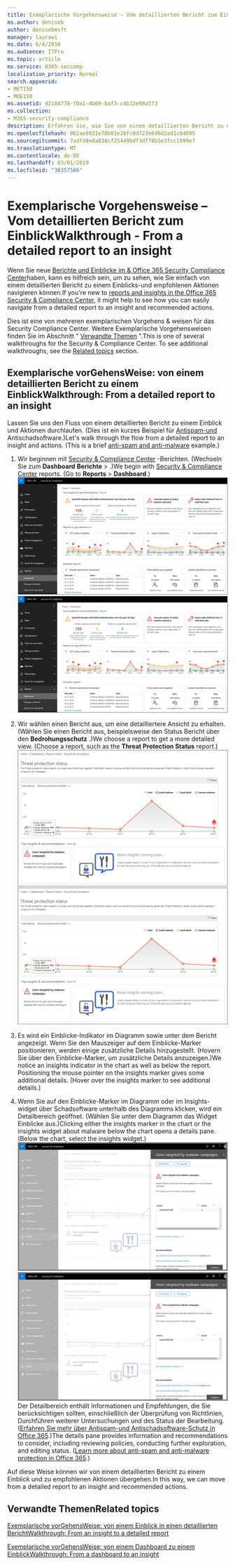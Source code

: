 ```yaml
---
title: Exemplarische Vorgehensweise – Vom detaillierten Bericht zum Einblick
ms.author: deniseb
author: denisebmsft
manager: laurawi
ms.date: 6/4/2018
ms.audience: ITPro
ms.topic: article
ms.service: O365-seccomp
localization_priority: Normal
search.appverid:
- MET150
- MOE150
ms.assetid: d2104778-f0a1-4b69-baf3-c4b32e98a573
ms.collection:
- M365-security-compliance
description: Erfahren Sie, wie Sie von einem detaillierten Bericht zu einem Einblick mit empfohlenen Aktionen im Security &amp; Compliance Center wechseln können.
ms.openlocfilehash: 062ae0931e78b01e26fc0d723e6d6d2ad1c04095
ms.sourcegitcommit: 7adfd8eda038cf25449bdf3df78b5e2fcc1999e7
ms.translationtype: MT
ms.contentlocale: de-DE
ms.lasthandoff: 03/01/2019
ms.locfileid: "30357586"
---
```

# <a name="walkthrough---from-a-detailed-report-to-an-insight"></a><span data-ttu-id="58650-103">Exemplarische Vorgehensweise – Vom detaillierten Bericht zum Einblick</span><span class="sxs-lookup"><span data-stu-id="58650-103">Walkthrough - From a detailed report to an insight</span></span>

<span data-ttu-id="58650-104">Wenn Sie neue [Berichte und Einblicke im &amp; Office 365 Security Compliance Center](reports-and-insights-in-security-and-compliance.md)haben, kann es hilfreich sein, um zu sehen, wie Sie einfach von einem detaillierten Bericht zu einem Einblicks-und empfohlenen Aktionen navigieren können.</span><span class="sxs-lookup"><span data-stu-id="58650-104">If you're new to [reports and insights in the Office 365 Security &amp; Compliance Center](reports-and-insights-in-security-and-compliance.md), it might help to see how you can easily navigate from a detailed report to an insight and recommended actions.</span></span> 
  
<span data-ttu-id="58650-p101">Dies ist eine von mehreren exemplarischen Vorgehens &amp; weisen für das Security Compliance Center. Weitere Exemplarische Vorgehensweisen finden Sie im Abschnitt " [Verwandte Themen](#related-topics) ".</span><span class="sxs-lookup"><span data-stu-id="58650-p101">This is one of several walkthroughs for the Security &amp; Compliance Center. To see additional walkthroughs, see the [Related topics](#related-topics) section.</span></span> 
  
## <a name="walkthrough-from-a-detailed-report-to-an-insight"></a><span data-ttu-id="58650-107">Exemplarische vorGehensWeise: von einem detaillierten Bericht zu einem Einblick</span><span class="sxs-lookup"><span data-stu-id="58650-107">Walkthrough: From a detailed report to an insight</span></span>

<span data-ttu-id="58650-p102">Lassen Sie uns den Fluss von einem detaillierten Bericht zu einem Einblick und Aktionen durchlaufen. (Dies ist ein kurzes Beispiel für [Antispam-und](anti-spam-and-anti-malware-protection.md) Antischadsoftware.)</span><span class="sxs-lookup"><span data-stu-id="58650-p102">Let's walk through the flow from a detailed report to an insight and actions. (This is a brief [anti-spam and anti-malware](anti-spam-and-anti-malware-protection.md) example.)</span></span> 
  
1. <span data-ttu-id="58650-p103">Wir beginnen mit [Security &amp; Compliance Center](https://protection.office.com) -Berichten. (Wechseln Sie zum **Dashboard** **Berichte** \> .)</span><span class="sxs-lookup"><span data-stu-id="58650-p103">We begin with [Security &amp; Compliance Center](https://protection.office.com) reports. (Go to **Reports** \> **Dashboard**.) </span></span><br/><span data-ttu-id="58650-112">![Wechseln Sie im &amp; Security Compliance Center zum Dashboard für \> Berichte.](media/68f3bb7c-b4f7-4cca-904b-478643a93c94.png)</span><span class="sxs-lookup"><span data-stu-id="58650-112">![In the Security &amp; Compliance Center, go to Reports \> Dashboard](media/68f3bb7c-b4f7-4cca-904b-478643a93c94.png)</span></span>
  
2. <span data-ttu-id="58650-p104">Wir wählen einen Bericht aus, um eine detailliertere Ansicht zu erhalten. (Wählen Sie einen Bericht aus, beispielsweise den Status Bericht über den **Bedrohungsschutz** .)</span><span class="sxs-lookup"><span data-stu-id="58650-p104">We choose a report to get a more detailed view. (Choose a report, such as the **Threat Protection Status** report.)</span></span><br/><span data-ttu-id="58650-115">![BedrohungsSchutz-Status Bericht mit Einblicken](media/f47d7dbd-816a-47ba-b8db-53919fbed192.png)</span><span class="sxs-lookup"><span data-stu-id="58650-115">![Threat Protection Status report showing insights](media/f47d7dbd-816a-47ba-b8db-53919fbed192.png)</span></span>
  
3. <span data-ttu-id="58650-p105">Es wird ein Einblicke-Indikator im Diagramm sowie unter dem Bericht angezeigt. Wenn Sie den Mauszeiger auf dem Einblicke-Marker positionieren, werden einige zusätzliche Details hinzugestellt. (Hovern Sie über den Einblicke-Marker, um zusätzliche Details anzuzeigen.)</span><span class="sxs-lookup"><span data-stu-id="58650-p105">We notice an insights indicator in the chart as well as below the report. Positioning the mouse pointer on the insights marker gives some additional details. (Hover over the insights marker to see additional details.)</span></span>
    
4. <span data-ttu-id="58650-p106">Wenn Sie auf den Einblicke-Marker im Diagramm oder im Insights-widget über Schadsoftware unterhalb des Diagramms klicken, wird ein Detailbereich geöffnet. (Wählen Sie unter dem Diagramm das Widget Einblicke aus.)</span><span class="sxs-lookup"><span data-stu-id="58650-p106">Clicking either the insights marker in the chart or the insights widget about malware below the chart opens a details pane. (Below the chart, select the insights widget.)</span></span><br/><span data-ttu-id="58650-121">![Details zu Insights about Schadsoftware](media/2c8bccc5-ca4e-4bb9-ad4c-55fcee0535b7.png)</span><span class="sxs-lookup"><span data-stu-id="58650-121">![Details for insights about malware](media/2c8bccc5-ca4e-4bb9-ad4c-55fcee0535b7.png)</span></span><br/><span data-ttu-id="58650-p107">Der Detailbereich enthält Informationen und Empfehlungen, die Sie berücksichtigen sollten, einschließlich der Überprüfung von Richtlinien, Durchführen weiterer Untersuchungen und des Status der Bearbeitung. ([Erfahren Sie mehr über Antispam-und Antischadsoftware-Schutz in Office 365](anti-spam-and-anti-malware-protection.md).)</span><span class="sxs-lookup"><span data-stu-id="58650-p107">The details pane provides information and recommendations to consider, including reviewing policies, conducting further exploration, and editing status. ([Learn more about anti-spam and anti-malware protection in Office 365](anti-spam-and-anti-malware-protection.md).)</span></span>
    
<span data-ttu-id="58650-124">Auf diese Weise können wir von einem detaillierten Bericht zu einem Einblick und zu empfohlenen Aktionen übergehen.</span><span class="sxs-lookup"><span data-stu-id="58650-124">In this way, we can move from a detailed report to an insight and recommended actions.</span></span> 
  
## <a name="related-topics"></a><span data-ttu-id="58650-125">Verwandte Themen</span><span class="sxs-lookup"><span data-stu-id="58650-125">Related topics</span></span>

[<span data-ttu-id="58650-126">Exemplarische vorGehensWeise: von einem Einblick in einen detaillierten Bericht</span><span class="sxs-lookup"><span data-stu-id="58650-126">Walkthrough: From an insight to a detailed report</span></span>](from-an-insight-to-a-detailed-report.md)
  
[<span data-ttu-id="58650-127">Exemplarische vorGehensWeise: von einem Dashboard zu einem Einblick</span><span class="sxs-lookup"><span data-stu-id="58650-127">Walkthrough: From a dashboard to an insight</span></span>](from-a-dashboard-to-an-insight.md)
  

